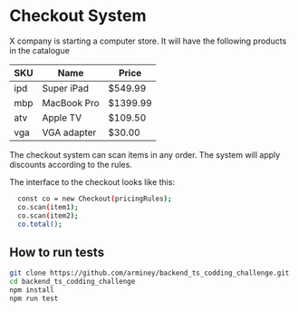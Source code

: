 # Checkout System

X company is starting a computer store. It will have the following products in the catalogue

| SKU  |      Name     |  Price   |
| -----| ------------- |----------|
| ipd  | Super iPad    | $549.99  |
| mbp  | MacBook Pro   | $1399.99 |
| atv  | Apple TV      | $109.50  |
| vga  | VGA adapter   | $30.00   |


The checkout system can scan items in any order. The system will apply discounts according to the rules.

The interface to the checkout looks like this:
```bash
  const co = new Checkout(pricingRules);
  co.scan(item1);
  co.scan(item2);
  co.total();
```

## How to run tests

```bash
git clone https://github.com/arminey/backend_ts_codding_challenge.git
cd backend_ts_codding_challenge
npm install
npm run test
```
